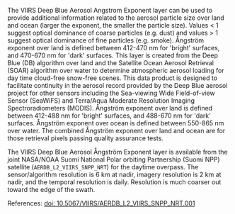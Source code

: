 The VIIRS Deep Blue Aerosol Angstrom Exponent layer can be used to provide additional information related to the aerosol particle size over land and ocean (larger the exponent, the smaller the particle size). Values < 1 suggest optical dominance of coarse particles (e.g. dust) and values > 1 suggest optical dominance of fine particles (e.g. smoke). Ångström exponent over land is defined between 412-470 nm for 'bright' surfaces, and 470-670 nm for 'dark' surfaces. This layer is created from the Deep Blue (DB) algorithm over land and the Satellite Ocean Aerosol Retrieval (SOAR) algorithm over water to determine atmospheric aerosol loading for day time cloud-free snow-free scenes. This data product is designed to facilitate continuity in the aerosol record provided by the Deep Blue aerosol project for other sensors including the Sea-viewing Wide Field-of-view Sensor (SeaWiFS) and Terra/Aqua Moderate Resolution Imaging Spectroradiometers (MODIS). Ångström exponent over land is defined between 412-488 nm for 'bright' surfaces, and 488-670 nm for 'dark' surfaces. Ångström exponent over ocean is defined between 550-865 nm over water. The combined Ångström exponent over land and ocean are for those retrieval pixels passing quality assurance tests.

The VIIRS Deep Blue Aerosol Ångström Exponent layer is available from the joint NASA/NOAA Suomi National Polar orbiting Partnership (Suomi NPP) satellite (`AERDB_L2_VIIRS_SNPP_NRT`) for the daytime overpass. The sensor/algorithm resolution is 6 km at nadir, imagery resolution is 2 km at nadir, and the temporal resolution is daily. Resolution is much coarser out toward the edge of the swath.

References: [doi: 10.5067/VIIRS/AERDB\_L2\_VIIRS\_SNPP\_NRT.001](https://doi.org/10.5067/VIIRS/AERDB_L2_VIIRS_SNPP_NRT.001)
